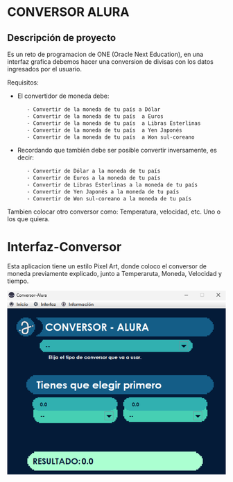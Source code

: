 # CONVERSOR ALURA
## Descripción de proyecto
Es un reto de programacion de ONE (Oracle Next Education), en una interfaz grafica debemos hacer una conversion de divisas con los datos ingresados por el usuario.

Requisitos:

- El convertidor de moneda debe:

         - Convertir de la moneda de tu país a Dólar
         - Convertir de la moneda de tu país  a Euros
         - Convertir de la moneda de tu país  a Libras Esterlinas
         - Convertir de la moneda de tu país  a Yen Japonés
         - Convertir de la moneda de tu país  a Won sul-coreano
	  
- Recordando que también debe ser posible convertir inversamente, es decir:

         - Convertir de Dólar a la moneda de tu país
         - Convertir de Euros a la moneda de tu país
         - Convertir de Libras Esterlinas a la moneda de tu país
         - Convertir de Yen Japonés a la moneda de tu país
         - Convertir de Won sul-coreano a la moneda de tu país

Tambien colocar otro conversor como: Temperatura, velocidad, etc. Uno o los que quiera.



# Interfaz-Conversor
Esta aplicacion tiene un estilo Pixel Art, donde coloco el conversor de moneda previamente explicado, junto a Temperaruta, Moneda, Velocidad y tiempo.

<img src="Videos/interfaz.png" alt="Interfaz">

